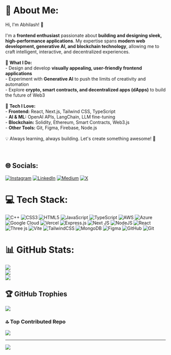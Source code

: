 # 💫 About Me:
Hi, I'm Abhilash! 👋  <br><br>I'm a **frontend enthusiast** passionate about **building and designing sleek, high-performance applications**. My expertise spans **modern web development, generative AI, and blockchain technology**, allowing me to craft intelligent, interactive, and decentralized experiences.  <br><br>🚀 **What I Do:**  <br>- Design and develop **visually appealing, user-friendly frontend applications**  <br>- Experiment with **Generative AI** to push the limits of creativity and automation  <br>- Explore **crypto, smart contracts, and decentralized apps (dApps)** to build the future of Web3  <br><br>🔧 **Tech I Love:**  <br>- **Frontend:** React, Next.js, Tailwind CSS, TypeScript  <br>- **AI & ML:** OpenAI APIs, LangChain, LLM fine-tuning  <br>- **Blockchain:** Solidity, Ethereum, Smart Contracts, Web3.js  <br>- **Other Tools:** Git, Figma, Firebase, Node.js  <br><br>💡 Always learning, always building. Let's create something awesome! 🚀  <br><br><br>


## 🌐 Socials:
[![Instagram](https://img.shields.io/badge/Instagram-%23E4405F.svg)](https://instagram.com/abxki) [![LinkedIn](https://img.shields.io/badge/LinkedIn-%230077B5.svg?logo=linkedin&logoColor=white)](https://www.linkedin.com/in/abhilash-viswanathan-a9b1b8216/) [![Medium](https://img.shields.io/badge/Medium-12100E?logo=medium&logoColor=white)](https://medium.com/@@abhilashvishwa12) [![X](https://img.shields.io/badge/X-black.svg?logo=X&logoColor=white)](https://x.com/abhiiii_12) 

# 💻 Tech Stack:
![C++](https://img.shields.io/badge/c++-%2300599C.svg?style=flat&logo=c%2B%2B&logoColor=white) ![CSS3](https://img.shields.io/badge/css3-%231572B6.svg?style=flat&logo=css3&logoColor=white) ![HTML5](https://img.shields.io/badge/html5-%23E34F26.svg?style=flat&logo=html5&logoColor=white) ![JavaScript](https://img.shields.io/badge/javascript-%23323330.svg?style=flat&logo=javascript&logoColor=%23F7DF1E) ![TypeScript](https://img.shields.io/badge/typescript-%23007ACC.svg?style=flat&logo=typescript&logoColor=white) ![AWS](https://img.shields.io/badge/AWS-%23FF9900.svg?style=flat&logo=amazon-aws&logoColor=white) ![Azure](https://img.shields.io/badge/azure-%230072C6.svg?style=flat&logo=microsoftazure&logoColor=white) ![Google Cloud](https://img.shields.io/badge/GoogleCloud-%234285F4.svg?style=flat&logo=google-cloud&logoColor=white) ![Vercel](https://img.shields.io/badge/vercel-%23000000.svg?style=flat&logo=vercel&logoColor=white) ![Express.js](https://img.shields.io/badge/express.js-%23404d59.svg?style=flat&logo=express&logoColor=%2361DAFB) ![Next JS](https://img.shields.io/badge/Next-black?style=flat&logo=next.js&logoColor=white) ![NodeJS](https://img.shields.io/badge/node.js-6DA55F?style=flat&logo=node.js&logoColor=white) ![React](https://img.shields.io/badge/react-%2320232a.svg?style=flat&logo=react&logoColor=%2361DAFB) ![Three js](https://img.shields.io/badge/threejs-black?style=flat&logo=three.js&logoColor=white) ![Vite](https://img.shields.io/badge/vite-%23646CFF.svg?style=flat&logo=vite&logoColor=white) ![TailwindCSS](https://img.shields.io/badge/tailwindcss-%2338B2AC.svg?style=flat&logo=tailwind-css&logoColor=white) ![MongoDB](https://img.shields.io/badge/MongoDB-%234ea94b.svg?style=flat&logo=mongodb&logoColor=white) ![Figma](https://img.shields.io/badge/figma-%23F24E1E.svg?style=flat&logo=figma&logoColor=white) ![GitHub](https://img.shields.io/badge/github-%23121011.svg?style=flat&logo=github&logoColor=white) ![Git](https://img.shields.io/badge/git-%23F05033.svg?style=flat&logo=git&logoColor=white)
# 📊 GitHub Stats:
![](https://github-readme-stats.vercel.app/api?username=AbhiForks&theme=dark&hide_border=true&include_all_commits=true&count_private=false)<br/>
![](https://github-readme-streak-stats.herokuapp.com/?user=AbhiForks&theme=dark&hide_border=true)<br/>
![](https://github-readme-stats.vercel.app/api/top-langs/?username=AbhiForks&theme=dark&hide_border=true&include_all_commits=true&count_private=false&layout=compact)

## 🏆 GitHub Trophies
![](https://github-profile-trophy.vercel.app/?username=AbhiForks&theme=monokai&no-frame=true&no-bg=false&margin-w=4)

### 🔝 Top Contributed Repo
![](https://github-contributor-stats.vercel.app/api?username=AbhiForks&limit=5&theme=dark&combine_all_yearly_contributions=true)

---
[![](https://visitcount.itsvg.in/api?id=AbhiForks&icon=2&color=11)](https://visitcount.itsvg.in)

<!-- Proudly created with GPRM ( https://gprm.itsvg.in ) -->
